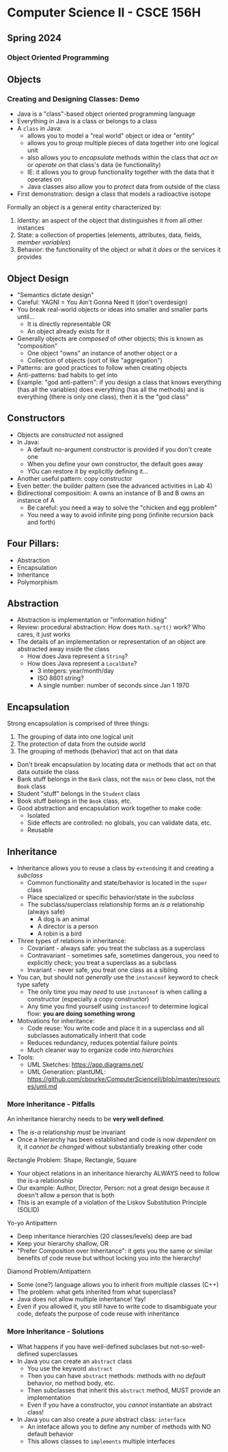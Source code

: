 # Computer Science II - CSCE 156H
## Spring 2024
### Object Oriented Programming

## Objects

### Creating and Designing Classes: Demo

* Java is a "class"-based object oriented programming language
* Everything in Java is a class or belongs to a class
* A `class` in Java:
  * allows you to model a "real world" object or idea or "entity"
  * allows you to *group* multiple pieces of data together into one logical unit
  * also allows you to *encapsulate* methods within the class that *act on* or *operate on* that class's data (ie functionality)
  * IE: it allows you to group functionality together with the data that it operates on
  * Java classes also allow you to *protect* data from outside of the class
* First demonstration: design a class that models a radioactive isotope

Formally an object is a general entity characterized by:

1. Identity: an aspect of the object that distinguishes it from all other instances
2. State: a collection of properties (elements, attributes, data, fields, *member variables*)
3. Behavior: the functionality of the object or what it *does* or the services it provides

## Object Design

* "Semantics dictate design"
* Careful: YAGNI = You Ain't Gonna Need It (don't overdesign)
* You break real-world objects or ideas into smaller and smaller parts until...
  * It is directly representable OR
  * An object already exists for it
* Generally objects are *composed* of other objects; this is known as "composition"
  * One object "owns" an instance of another object or a
  * Collection of objects (sort of like "aggregation")
* Patterns: are good practices to follow when creating objects
* Anti-patterns: bad habits to get into
* Example: "god anti-pattern": if you design a class that knows everything (has all the variables) does everything (has all the methods) and is everything (there is only one class), then it is the "god class"

## Constructors

* Objects are *constructed* not assigned
* In Java:
  * A default no-argument constructor is provided if you don't create one
  * When you define your own constructor, the default goes away
  * YOu can restore it by explicitly defining it...
* Another useful pattern: copy constructor
* Even better: the builder pattern (see the advanced activities in Lab 4)
* Bidirectional compositioin: A owns an instance of B and B owns an instance of A
  * Be careful: you need a way to solve the "chicken and egg problem"
  * You need a way to avoid infinite ping pong (infinite recursion back and forth)

## Four Pillars:

* Abstraction
* Encapsulation
* Inheritance
* Polymorphism

## Abstraction

* Abstraction is implementation or "information hiding"
* Review: procedural abstraction: How does `Math.sqrt()` work?  Who cares, it just works
* The details of an implementation or representation of an object are abstracted away inside the class
  * How does Java represent a `String`?
  * How does Java represent a `LocalDate`?
    * 3 integers: year/month/day
    * ISO 8601 string?
    * A single number: number of seconds since Jan 1 1970

## Encapsulation

Strong encapsulation is comprised of three things:
1. The grouping of data into one logical unit
2. The protection of data from the outside world
3. The grouping of methods (behavior) that act on that data

* Don't break encapsulation by locating data or methods that act on that data outside the class
* Bank stuff belongs in the `Bank` class, not the `main` or `Demo` class, not the `Book` class
* Student "stuff" belongs in the `Student` class
* Book stuff belongs in the `Book` class, etc.
* Good abstraction and encapsulation work together to make code:
  * Isolated
  * Side effects are controlled: no globals, you can validate data, etc.
  * Reusable


## Inheritance

* Inheritance allows you to reuse a class by `extends`ing it and creating a *subclass*
  * Common functionality and state/behavior is located in the `super` class
  * Place specialized or specific behavior/state in the *subclass*
  * The subclass/superclass relationship forms an *is a* relationship (always safe)
    * A dog is an animal
    * A director is a person
    * A robin is a bird
* Three types of relations in inheritance:
  * Covariant - always safe: you treat the subclass as a superclass
  * Contravariant - sometimes safe, sometimes dangerous, you need to explicitly check; you treat a superclass as a subclass
  * Invariant - never safe, you treat one class as a sibling
* You can, but should not *generally* use the `instanceof` keyword to check type safety
  * The only time you may *need* to use `instanceof` is when calling a constructor (especially a copy constructor)
  * Any time you find yourself using `instanceof` to determine logical flow: **you are doing something wrong**
* Motivations for inheritance:
  * Code reuse: You write code and place it in a superclass and all subclasses automatically inherit that code
  * Reduces redundancy, reduces potential failure points
  * Much cleaner way to organize code into *hierarchies*
 * Tools:
    * UML Sketches: https://app.diagrams.net/
    * UML Generation: plantUML: https://github.com/cbourke/ComputerScienceII/blob/master/resources/uml.md

### More Inheritance - Pitfalls

An inheritance hierarchy needs to be **very well defined**.
  * The *is-a* relationship *must* be invariant
  * Once a hierarchy has been established and code is now *dependent* on it, it *cannot be changed* without substantially breaking other code

Rectangle Problem: Shape, Rectangle, Square
  * Your object relations in an inheritance hierarchy ALWAYS need to follow the is-a relationship
  * Our example: Author, Director, Person: not a great design because it doesn't allow a person that is both
  * This is an example of a violation of the Liskov Substitution Principle (SOLID)  

Yo-yo Antipattern
  * Deep inheritance hierarchies (20 classes/levels) deep are bad
  * Keep your hierarchy shallow, OR
  * "Prefer Composition over Inheritance": it gets you the same or similar benefits of code reuse but without locking you into the hierarchy!

Diamond Problem/Antipattern
  * Some (one?) language allows you to inherit from multiple classes (C++)
  * The problem: what gets inherited from what superclass?
  * Java does not allow multiple inheritance!  Yay!
  * Even if you allowed it, you still have to write code to disambiguate your code, defeats the purpose of code reuse with inheritance

### More Inheritance - Solutions

* What happens if you have well-defined subclases but not-so-well-defined superclasses
* In Java you can create an `abstract` class
  * You use the keyword `abstract`
  * Then you can have `abstract` methods: methods with no *default* behavior, no method body, etc.
  * Then subclasses that inherit this `abstract` method, MUST provide an implementation
  * Even if you have a constructor, you *cannot* instantiate an abstract class!
* In Java you can also create a *pure* abstract class: `interface`
  * An inteface allows you to define any number of methods with NO default behavior
  * This allows classes to `implements` multiple interfaces

```text






```
